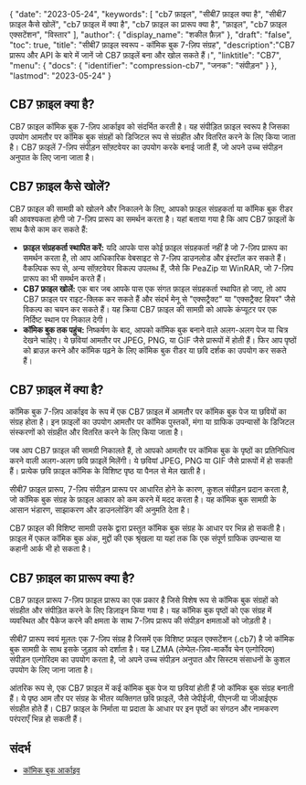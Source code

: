 {
"date": "2023-05-24",
  "keywords": [
"cb7 फ़ाइल",
"सीबी7 फ़ाइल क्या है",
"सीबी7 फ़ाइल कैसे खोलें",
"cb7 फ़ाइल में क्या है",
"cb7 फ़ाइल का प्रारूप क्या है",
"फ़ाइल",
"cb7 फ़ाइल एक्सटेंशन",
"विस्तार"
],
  "author": {
"display_name": "शकील फ़ैज़"
},
"draft": "false",
"toc": true,
"title": "सीबी7 फ़ाइल स्वरूप - कॉमिक बुक 7-ज़िप संग्रह",
  "description":"CB7 प्रारूप और API के बारे में जानें जो CB7 फ़ाइलें बना और खोल सकते हैं।",
"linktitle": "CB7",
  "menu": {
    "docs": {
      "identifier": "compression-cb7",
"जनक": "संपीड़न"
}
},
"lastmod": "2023-05-24"
}

## CB7 फ़ाइल क्या है?

CB7 फ़ाइल कॉमिक बुक 7-ज़िप आर्काइव को संदर्भित करती है। यह संपीड़ित फ़ाइल स्वरूप है जिसका उपयोग आमतौर पर कॉमिक बुक संग्रहों को डिजिटल रूप से संग्रहीत और वितरित करने के लिए किया जाता है। CB7 फ़ाइलें 7-ज़िप संपीड़न सॉफ़्टवेयर का उपयोग करके बनाई जाती हैं, जो अपने उच्च संपीड़न अनुपात के लिए जाना जाता है।

## CB7 फ़ाइल कैसे खोलें?

CB7 फ़ाइल की सामग्री को खोलने और निकालने के लिए, आपको फ़ाइल संग्रहकर्ता या कॉमिक बुक रीडर की आवश्यकता होगी जो 7-ज़िप प्रारूप का समर्थन करता है। यहां बताया गया है कि आप CB7 फ़ाइलों के साथ कैसे काम कर सकते हैं:

- **फ़ाइल संग्रहकर्ता स्थापित करें:** यदि आपके पास कोई फ़ाइल संग्रहकर्ता नहीं है जो 7-ज़िप प्रारूप का समर्थन करता है, तो आप आधिकारिक वेबसाइट से 7-ज़िप डाउनलोड और इंस्टॉल कर सकते हैं। वैकल्पिक रूप से, अन्य सॉफ़्टवेयर विकल्प उपलब्ध हैं, जैसे कि PeaZip या WinRAR, जो 7-ज़िप प्रारूप का भी समर्थन करते हैं।
- **CB7 फ़ाइल खोलें:** एक बार जब आपके पास एक संगत फ़ाइल संग्रहकर्ता स्थापित हो जाए, तो आप CB7 फ़ाइल पर राइट-क्लिक कर सकते हैं और संदर्भ मेनू से "एक्सट्रैक्ट" या "एक्सट्रैक्ट हियर" जैसे विकल्प का चयन कर सकते हैं। यह क्रिया CB7 फ़ाइल की सामग्री को आपके कंप्यूटर पर एक निर्दिष्ट स्थान पर निकाल देगी।
- **कॉमिक बुक तक पहुंच:** निष्कर्षण के बाद, आपको कॉमिक बुक बनाने वाले अलग-अलग पेज या चित्र देखने चाहिए। ये छवियां आमतौर पर JPEG, PNG, या GIF जैसे प्रारूपों में होती हैं। फिर आप पृष्ठों को ब्राउज़ करने और कॉमिक पढ़ने के लिए कॉमिक बुक रीडर या छवि दर्शक का उपयोग कर सकते हैं।

## CB7 फ़ाइल में क्या है?

कॉमिक बुक 7-ज़िप आर्काइव के रूप में एक CB7 फ़ाइल में आमतौर पर कॉमिक बुक पेज या छवियों का संग्रह होता है। इन फ़ाइलों का उपयोग आमतौर पर कॉमिक पुस्तकों, मंगा या ग्राफिक उपन्यासों के डिजिटल संस्करणों को संग्रहीत और वितरित करने के लिए किया जाता है।

जब आप CB7 फ़ाइल की सामग्री निकालते हैं, तो आपको आमतौर पर कॉमिक बुक के पृष्ठों का प्रतिनिधित्व करने वाली अलग-अलग छवि फ़ाइलें मिलेंगी। ये छवियां JPEG, PNG या GIF जैसे प्रारूपों में हो सकती हैं। प्रत्येक छवि फ़ाइल कॉमिक के विशिष्ट पृष्ठ या पैनल से मेल खाती है।

सीबी7 फ़ाइल प्रारूप, 7-ज़िप संपीड़न प्रारूप पर आधारित होने के कारण, कुशल संपीड़न प्रदान करता है, जो कॉमिक बुक संग्रह के फ़ाइल आकार को कम करने में मदद करता है। यह कॉमिक बुक सामग्री के आसान भंडारण, साझाकरण और डाउनलोडिंग की अनुमति देता है।

CB7 फ़ाइल की विशिष्ट सामग्री उसके द्वारा प्रस्तुत कॉमिक बुक संग्रह के आधार पर भिन्न हो सकती है। फ़ाइल में एकल कॉमिक बुक अंक, मुद्दों की एक श्रृंखला या यहां तक कि एक संपूर्ण ग्राफिक उपन्यास या कहानी आर्क भी हो सकता है।

## CB7 फ़ाइल का प्रारूप क्या है?

CB7 फ़ाइल प्रारूप 7-ज़िप फ़ाइल प्रारूप का एक प्रकार है जिसे विशेष रूप से कॉमिक बुक संग्रहों को संग्रहीत और संपीड़ित करने के लिए डिज़ाइन किया गया है। यह कॉमिक बुक पृष्ठों को एक संग्रह में व्यवस्थित और पैकेज करने की क्षमता के साथ 7-ज़िप प्रारूप की संपीड़न क्षमताओं को जोड़ती है।

सीबी7 प्रारूप स्वयं मूलतः एक 7-ज़िप संग्रह है जिसमें एक विशिष्ट फ़ाइल एक्सटेंशन (.cb7) है जो कॉमिक बुक सामग्री के साथ इसके जुड़ाव को दर्शाता है। यह LZMA (लेम्पेल-ज़िव-मार्कोव चेन एल्गोरिदम) संपीड़न एल्गोरिदम का उपयोग करता है, जो अपने उच्च संपीड़न अनुपात और सिस्टम संसाधनों के कुशल उपयोग के लिए जाना जाता है।

आंतरिक रूप से, एक CB7 फ़ाइल में कई कॉमिक बुक पेज या छवियां होती हैं जो कॉमिक बुक संग्रह बनाती हैं। ये पृष्ठ आम तौर पर संग्रह के भीतर व्यक्तिगत छवि फ़ाइलें, जैसे जेपीईजी, पीएनजी या जीआईएफ संग्रहीत होते हैं। CB7 फ़ाइल के निर्माता या प्रदाता के आधार पर इन पृष्ठों का संगठन और नामकरण परंपराएँ भिन्न हो सकती हैं।

## संदर्भ
* [कॉमिक बुक आर्काइव](https://en.wikipedia.org/wiki/Comic_book_archive)

